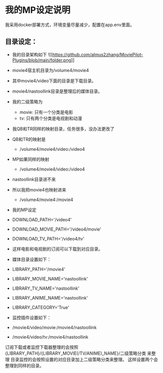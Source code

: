 # 我的MP设定说明
我采用docker部署方式，环境变量尽量减少，配置在app.env里面。

## 目录设定：
- 我的目录架构如下
![[https://github.com/almus2zhang/MoviePilot-Plugins/blob/main/folder.png]]
- movie4宿主机目录为/volume4/movie4
- 其中movie4/video下面的目录是下载目录。
- movie4/nastoollink目录是整理后的媒体目录。
- 我的二级策略为
  - movie: 只有一个分类是电影
  - tv: 只有两个分类是电视剧和动漫
- 我QB和TR同样的映射目录，任务很多，没办法更改了
- QB和TR的映射是
  - /volume4/movie4/video:/video4
- MP如果同样的映射
  - /volume4/movie4/video:/video4
- nastoollink目录进不来
- 所以我把movie4也映射进来
  - /volume4/movie4:/movie4

- 我的MP设定
- DOWNLOAD_PATH='/video4'
- DOWNLOAD_MOVIE_PATH='/video4/movie'
- DOWNLOAD_TV_PATH='/video4/tv'
- 这样电影和电视剧的订阅可以下载到对应目录。
- 媒体目录设置如下：
- LIBRARY_PATH='/movie4'
- LIBRARY_MOVIE_NAME='nastoollink'
- LIBRARY_TV_NAME='nastoollink'
- LIBRARY_ANIME_NAME='nastoollink'
- LIBRARY_CATEGORY='True'
- 监控插件设置如下：
- /movie4/video/movie:/movie4/nastoollink
- /movie4/video/tv:/movie4/nastoollink

订阅下载或者监控下载器整理的会按照 {LIBRARY_PATH}/{LIBRARY_MOVIE(/TV/ANIME)_NAME}/二级策略分类 来整理
目录监控的会按照设置的对应目录加上二级策略分类来整理。
这样设置两个会整理到同样的目录。
